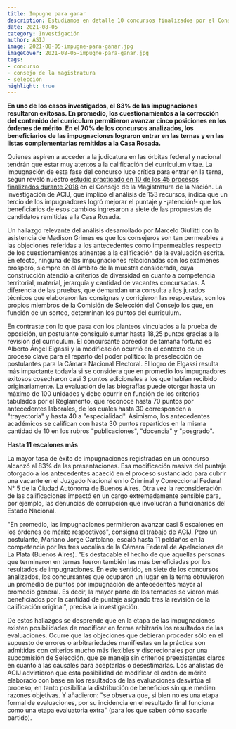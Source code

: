 ```yaml
---
title: Impugne para ganar
description: Estudiamos en detalle 10 concursos finalizados por el Consejo en 2018 y advertimos que lograron mejoras en el puntaje un tercio de quienes objetaron la calificación de sus antecedente.
date: 2021-08-05
category: Investigación
author: ASIJ
image: 2021-08-05-impugne-para-ganar.jpg
imageCover: 2021-08-05-impugne-para-ganar.jpg
tags:
- concurso
- consejo de la magistratura
- selección
highlight: true
---
```





**En uno de los casos investigados, el 83% de las impugnaciones resultaron exitosas. En promedio, los cuestionamientos a la corrección del contenido del curriculum permitieron avanzar cinco posiciones en los órdenes de mérito. En el 70% de los concursos analizados, los beneficiarios de las impugnaciones lograron entrar en las ternas y en las listas complementarias remitidas a la Casa Rosada.**

Quienes aspiren a acceder a la judicatura en las órbitas federal y nacional tendrán que estar muy atentos a la calificación del curriculum vitae. La impugnación de esta fase del concurso luce crítica para entrar en la terna, según reveló nuestro [estudio practicado en 10 de los 45 procesos finalizados durante 2018](https://acij.org.ar/wp-content/uploads/2020/01/An%C3%A1lisis-de-la-evaluaci%C3%B3n-en-los-concursos-p%C3%BAblicos-de-selecci%C3%B3n-digital.pdf) en el Consejo de la Magistratura de la Nación. La investigación de ACIJ, que implicó el análisis de 153 recursos, indica que un tercio de los impugnadores logró mejorar el puntaje y -¡atención!- que los beneficiarios de esos cambios ingresaron a siete de las propuestas de candidatos remitidas a la Casa Rosada.

Un hallazgo relevante del análisis desarrollado por Marcelo Giullitti con la asistencia de Madison Grimes es que los consejeros son tan permeables a las objeciones referidas a los antecedentes como impermeables respecto de los cuestionamientos atinentes a la calificación de la evaluación escrita. En efecto, ninguna de las impugnaciones relacionadas con los exámenes prosperó, siempre en el ámbito de la muestra considerada, cuya construcción atendió a criterios de diversidad en cuanto a competencia territorial, material, jerarquía y cantidad de vacantes concursadas. A diferencia de las pruebas, que demandan una consulta a los jurados técnicos que elaboraron las consignas y corrigieron las respuestas, son los propios miembros de la Comisión de Selección del Consejo los que, en función de un sorteo, determinan los puntos del curriculum.

En contraste con lo que pasa con los planteos vinculados a la prueba de oposición, un postulante consiguió sumar hasta 18,25 puntos gracias a la revisión del curriculum. El concursante acreedor de tamaña fortuna es Alberto Ángel Elgassi y la modificación ocurrió en el contexto de un proceso clave para el reparto del poder político: la preselección de postulantes para la Cámara Nacional Electoral. El logro de Elgassi resulta más impactante todavía si se considera que en promedio los impugnadores exitosos cosecharon casi 3 puntos adicionales a los que habían recibido originariamente. La evaluación de las biografías puede otorgar hasta un máximo de 100 unidades y debe ocurrir en función de los criterios tabulados por el Reglamento, que reconoce hasta 70 puntos por antecedentes laborales, de los cuales hasta 30 corresponden a &quot;trayectoria&quot; y hasta 40 a &quot;especialidad&quot;. Asimismo, los antecedentes académicos se califican con hasta 30 puntos repartidos en la misma cantidad de 10 en los rubros &quot;publicaciones&quot;, &quot;docencia&quot; y &quot;posgrado&quot;.

**Hasta 11 escalones más**

La mayor tasa de éxito de impugnaciones registradas en un concurso alcanzó al 83% de las presentaciones. Esa modificación masiva del puntaje otorgado a los antecedentes acaeció en el proceso sustanciado para cubrir una vacante en el Juzgado Nacional en lo Criminal y Correccional Federal N° 5 de la Ciudad Autónoma de Buenos Aires. Otra vez la reconsideración de las calificaciones impactó en un cargo extremadamente sensible para, por ejemplo, las denuncias de corrupción que involucran a funcionarios del Estado Nacional.

&quot;En promedio, las impugnaciones permitieron avanzar casi 5 escalones en los órdenes de mérito respectivos&quot;, consigna el trabajo de ACIJ. Pero un postulante, Mariano Jorge Cartolano, escaló hasta 11 peldaños en la competencia por las tres vocalías de la Cámara Federal de Apelaciones de La Plata (Buenos Aires). &quot;Es destacable el hecho de que aquellas personas que terminaron en ternas fueron también las más beneficiadas por los resultados de impugnaciones. En este sentido, en siete de los concursos analizados, los concursantes que ocuparon un lugar en la terna obtuvieron un promedio de puntos por impugnación de antecedentes mayor al promedio general. Es decir, la mayor parte de los ternados se vieron más beneficiados por la cantidad de puntaje asignado tras la revisión de la calificación original&quot;, precisa la investigación.

De estos hallazgos se desprende que en la etapa de las impugnaciones existen posibilidades de modificar en forma arbitraria los resultados de las evaluaciones. Ocurre que las objeciones que debieran proceder sólo en el supuesto de errores o arbitrariedades manifiestas en la práctica son admitidas con criterios mucho más flexibles y discrecionales por una subcomisión de Selección, que se maneja sin criterios preexistentes claros en cuanto a las causales para aceptarlas o desestimarlas. Los analistas de ACIJ advirtieron que esta posibilidad de modificar el orden de mérito elaborado con base en los resultados de las evaluaciones desvirtúa el proceso, en tanto posibilita la distribución de beneficios sin que medien razones objetivas. Y añadieron: &quot;se observa que, si bien no es una etapa formal de evaluaciones, por su incidencia en el resultado final funciona como una etapa evaluatoria extra&quot; (para los que saben cómo sacarle partido).